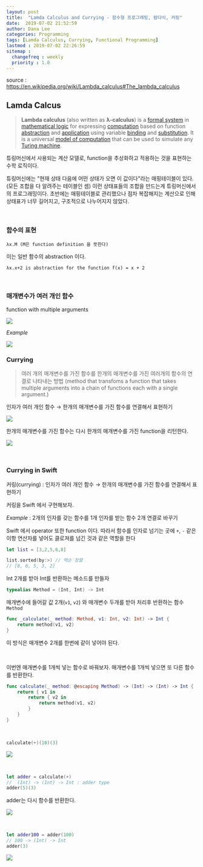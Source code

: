 ```yaml
---
layout: post
title:  "Lamda Calculus and Currying - 함수형 프로그래밍, 람다식, 커링"
date:  2019-07-02 21:52:59
author: Dana Lee
categories: Programming
tags: [Lamda Calculus, Currying, Functional Programming]
lastmod : 2019-07-02 22:26:59
sitemap :
  changefreq : weekly
  priority : 1.0
---
```


source : https://en.wikipedia.org/wiki/Lambda_calculus#The_lambda_calculus

## Lamda Calcus

> **Lambda calculus** (also written as **λ-calculus**) is a [formal system](https://en.wikipedia.org/wiki/Formal_system) in [mathematical logic](https://en.wikipedia.org/wiki/Mathematical_logic) for expressing [computation](https://en.wikipedia.org/wiki/Computability) based on function [abstraction](https://en.wikipedia.org/wiki/Abstraction_(computer_science)) and [application](https://en.wikipedia.org/wiki/Function_application) using variable [binding](https://en.wikipedia.org/wiki/Name_binding) and [substitution](https://en.wikipedia.org/wiki/Substitution_(algebra)). It is a universal [model of computation](https://en.wikipedia.org/wiki/Model_of_computation) that can be used to simulate any [Turing machine](https://en.wikipedia.org/wiki/Turing_machine). 

튜링머신에서 사용되는 계산 모델로, function을 추상화하고 적용하는 것을 표현하는 수학 로직이다.

튜링머신에는 "현재 상태 다음에 어떤 상태가 오면 이 값이다"라는 매핑테이블이 있다. (모든 조합을 다 알려주는 테이블인 셈) 이런 상태표들의 조합을 만드는게 튜링머신에서의 프로그래밍이다. 초반에는 매핑테이블로 관리했으나 점차 복잡해지는 계산으로 인해 상태표가 너무 길어지고, 구조적으로 나누어지지 않았다.

&nbsp;

### 함수의 표현

```
λx.M (M은 function definition 을 뜻한다)
```

이는 일반 함수의 abstraction 이다.

```
λx.x+2 is abstraction for the function f(x) = x + 2 
```

&nbsp;&nbsp;

### 매개변수가 여러 개인 함수

function with multiple arguments

![]({{site.url}}/assets/post-image/lamda1.png)

*Example*

![]({{site.url}}/assets/post-image/lamda3.png)



### Currying 

> 여러 개의 매개변수를 가진 함수를 한개의 매개변수를 가진 여러개의 함수의 연결로 나타내는 방법 (method that transfoms a function that takes multiple arguments into a chain of functions each with a single argument.)

인자가 여러 개인 함수 → 한개의 매개변수를 가진 함수를 연결해서 표현하기

![]({{site.url}}/assets/post-image/lamda2.png)

한개의 매개변수를 가진 함수는 다시 한개의 매개변수를 가진 function을 리턴한다. 

![]({{site.url}}/assets/post-image/lamda4.png)

&nbsp;

### Currying in Swift

커링(currying) : 인자가 여러 개인 함수 → 한개의 매개변수를 가진 함수를 연결해서 표현하기

커링을 Swift 에서 구현해보자.

*Example* : 2개의 인자를 갖는 함수를 1개 인자를 받는 함수 2개 연결로 바꾸기

Swift 에서 operator 또한 function 이다. 따라서 함수를 인자로 넘기는 곳에 `+`, `-` 같은 이항 연산자를 넣어도 클로져를 넘긴 것과 같은 역할을 한다

```swift
let list = [3,2,5,6,8]

list.sorted(by:>) // 역순 정렬
// [8, 6, 5, 3, 2]
```



Int 2개를 받아 Int를 반환하는 메소드를 만들자

```swift
typealias Method = (Int, Int) -> Int
```

매개변수에 들어갈 값 2개(`v1`, `v2`) 와 매개변수 두개를 받아 처리후 반환하는 함수 `Method`

```swift
func _calculate(_ method: Method, v1: Int, v2: Int) -> Int {
	return method(v1, v2)
}
```

이 방식은 매개변수 2개를 한번에 같이 넣어야 된다.

&nbsp;

이번엔 매개변수를 1개씩 넣는 함수로 바꿔보자. 매개변수를 1개씩 넣으면 또 다른 함수를 반환한다.

```swift
func calculate(_ method: @escaping Method) -> (Int) -> (Int) -> Int {
	return { v1 in
		return { v2 in
			return method(v1, v2)
		}
	}
}
```

&nbsp;

```swift
calculate(+)(10)(3)
```

![]({{site.url}}/assets/post-image/lamda5.png)

&nbsp;

```swift
let adder = calculate(+)
//  (Int) -> (Int) -> Int : adder type
adder(5)(3)
```

adder는 다시 함수를 반환한다.

![]({{site.url}}/assets/post-image/lamda6.png)

&nbsp;

```swift
let adder100 = adder(100)
// 100 -> (Int) -> Int
adder(3)
```

![]({{site.url}}/assets/post-image/lamda7.png)